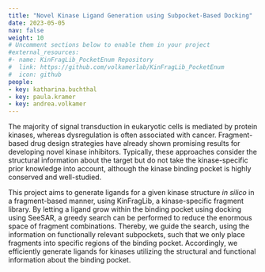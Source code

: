 ```yaml
---
title: "Novel Kinase Ligand Generation using Subpocket-Based Docking"
date: 2023-05-05
nav: false
weight: 10
# Uncomment sections below to enable them in your project
#external_resources:
#- name: KinFragLib_PocketEnum Repository
#  link: https://github.com/volkamerlab/KinFragLib_PocketEnum
#  icon: github
people:
- key: katharina.buchthal
- key: paula.kramer
- key: andrea.volkamer
---
```


The majority of signal transduction in eukaryotic cells is mediated by protein kinases, whereas dysregulation is often associated with cancer. Fragment-based drug design strategies have already shown promising results for developing novel kinase inhibitors. Typically, these approaches consider the structural information about the target but do not take the kinase-specific prior knowledge into account, although the kinase binding pocket is highly conserved and well-studied.

<!--more-->

This project aims to generate ligands for a given kinase structure _in silico_  in a fragment-based manner, using KinFragLib, a kinase-specific fragment library.  By letting a ligand grow within the binding pocket using docking using SeeSAR, a greedy search can be performed to reduce the enormous space of fragment combinations. Thereby, we guide the search, using the information on functionally relevant subpockets, such that we only place fragments into specific regions of the binding pocket. Accordingly, we efficiently generate ligands for kinases utilizing the structural and functional information about the binding pocket. 
